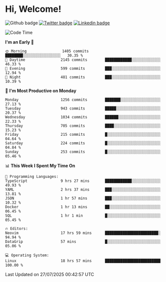   # Hi, Welcome!
  ![Github badge](https://img.shields.io/github/followers/kraken-afk.svg?style=social&label=Follow&maxAge=2592000)
  [![Twitter badge](https://img.shields.io/badge/-Twitter-00acee?style=flat-square&logo=Twitter&logoColor=white)](https://twitter.com/trshppl)
  [![Linkedin badge](https://img.shields.io/badge/LinkedIn-0077B5?style=flat-square&logo=linkedin&logoColor=white)](https://www.linkedin.com/in/noveanrer)
<!--START_SECTION:waka-->
![Code Time](http://img.shields.io/badge/Code%20Time-1%2C124%20hrs%2040%20mins-blue)

**I'm an Early 🐤** 

```text
🌞 Morning                1405 commits        ████████░░░░░░░░░░░░░░░░░   30.35 % 
🌆 Daytime                2145 commits        ████████████░░░░░░░░░░░░░   46.33 % 
🌃 Evening                599 commits         ███░░░░░░░░░░░░░░░░░░░░░░   12.94 % 
🌙 Night                  481 commits         ███░░░░░░░░░░░░░░░░░░░░░░   10.39 % 
```
📅 **I'm Most Productive on Monday** 

```text
Monday                   1256 commits        ███████░░░░░░░░░░░░░░░░░░   27.13 % 
Tuesday                  943 commits         █████░░░░░░░░░░░░░░░░░░░░   20.37 % 
Wednesday                1034 commits        ██████░░░░░░░░░░░░░░░░░░░   22.33 % 
Thursday                 705 commits         ████░░░░░░░░░░░░░░░░░░░░░   15.23 % 
Friday                   215 commits         █░░░░░░░░░░░░░░░░░░░░░░░░   04.64 % 
Saturday                 224 commits         █░░░░░░░░░░░░░░░░░░░░░░░░   04.84 % 
Sunday                   253 commits         █░░░░░░░░░░░░░░░░░░░░░░░░   05.46 % 
```


📊 **This Week I Spent My Time On** 

```text
💬 Programming Languages: 
TypeScript               9 hrs 27 mins       ████████████░░░░░░░░░░░░░   49.93 % 
YAML                     2 hrs 37 mins       ███░░░░░░░░░░░░░░░░░░░░░░   13.81 % 
JSON                     1 hr 57 mins        ███░░░░░░░░░░░░░░░░░░░░░░   10.32 % 
Docker                   1 hr 13 mins        ██░░░░░░░░░░░░░░░░░░░░░░░   06.45 % 
SQL                      1 hr 1 min          █░░░░░░░░░░░░░░░░░░░░░░░░   05.45 % 

🔥 Editors: 
Neovim                   17 hrs 59 mins      ████████████████████████░   94.94 % 
DataGrip                 57 mins             █░░░░░░░░░░░░░░░░░░░░░░░░   05.06 % 

💻 Operating System: 
Linux                    18 hrs 57 mins      █████████████████████████   100.00 % 
```


 Last Updated on 27/07/2025 00:42:57 UTC
<!--END_SECTION:waka-->